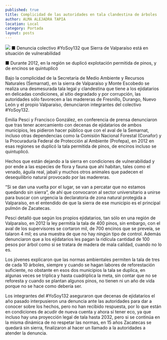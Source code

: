 ```yaml
---
published: true
title: Complicidad de las autoridades en tala clandestina de árboles
author: ALMA ALEJADRA TAPIA
location: Local
category: Portada
layout: posts
---
```


![](http://i.imgur.com/iaHeJlBm.jpg)
■ Denuncia colectivo #YoSoy132 que Sierra de Valparaíso está en situación de vulnerabilidad

■ Durante 2012, en la región se duplicó explotación permitida de pinos, y de encinos se quintuplicó

Bajo la complicidad de la Secretaría de Medio Ambiente y Recursos Naturales (Semarnat), en la sierra de Valparaíso y Monte Escobedo se realiza una desmesurada tala legal y clandestina que tiene a los ejidatarios en delicadas condiciones, al sitio degradado y por corrupción, las autoridades sólo favorecen a las madereras de Fresnillo, Durango, Nuevo León y el propio Valparaíso, denunciaron integrantes del
colectivo #YoSoy132.

Emilia Pesci y Francisco González, en conferencia de prensa denunciaron que tras tener acercamiento con decenas de ejidatarios de ambos municipios, les pidieron hacer público que con el aval de la Semarnat, incluso otras dependencias como la Comisión Nacional Forestal (Conafor) y la Procuraduría Federal de Protección al Ambiente (Profepa), en 2012 en esas regiones se duplicó la tala permitida de pinos, de encinos incluso se quintuplicó.

Hechos que están dejando a la sierra en condiciones de vulnerabilidad y por ende a las especies de flora y fauna que ahí habitan, tales como el venado, águila real, jabalí y muchos otros animales que padecen el desequilibrio natural provocado por las madereras. 

“Si se dan una vuelta por el lugar, se van a percatar que no estamos quedando sin sierra”, de ahí que convocaron al sector universitario a unirse para buscar con urgencia la declaratoria de zona natural protegida a Valparaíso, en el entendido de que la sierra de ese municipio es el principal pulmón de Zacatecas.

Pesci detalló que según los propios ejidatarios, tan sólo en una región de Valparaíso, en 2012 la ley permitía la tala de 400 pinos, sin embargo, con el aval de los supervisores se cortaron mil, de 700 encinos que se preveía, se talaron 4 mil; es una muestra de que no hay ningún tipo de control. Además denunciaron que a los ejidatarios les pagan la ridícula cantidad de 100 pesos por árbol como si se tratara de madera de mala calidad, cuando no lo es.

Los jóvenes explicaron que las normas ambientales permiten la tala de tres de cada 10 árboles, siempre y cuando se hagan labores de reforestación suficiente, no obstante en esos dos municipios la tala se duplica, en algunas veces se triplica y hasta cuadriplica la meta, sin contar que no se reforesta y cuando se plantan algunos pinos, no tienen ni un año de vida porque no se hace como debería ser.

Los integrantes del #YoSoy132 aseguraron que decenas de ejidatarios el año pasado interpusieron una denuncia ante las autoridades para dar a conocer sobre los hechos, pero no han recibido respuesta, por lo que están en condiciones de acudir de nueva cuenta y ahora sí tener eco, ya que incluso hay una proyección legal de tala hasta 2032, pero si se continúa en la misma dinámica de no respetar las normas, en 15 años Zacatecas se quedará sin sierra, finalizaron al hacer un llamado a la autoridades a atender la denuncia.
